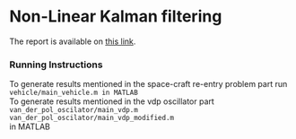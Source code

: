# Non-Linear Kalman filtering 

The report is available on [this link](https://ishank-juneja.github.io/assets/docs/non_linear_kalman.pdf). 

### Running Instructions
To generate results mentioned in the space-craft re-entry problem part run<br> 
`vehicle/main_vehicle.m in MATLAB`<br>
To generate results mentioned in the vdp oscillator part<br>
`van_der_pol_oscilator/main_vdp.m`<br>
`van_der_pol_oscilator/main_vdp_modified.m`<br>
in MATLAB
